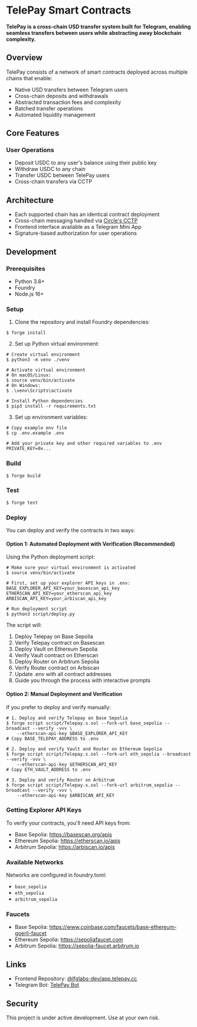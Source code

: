 # TelePay Smart Contracts

**TelePay is a cross-chain USD transfer system built for Telegram, enabling seamless transfers between users while abstracting away blockchain complexity.**

## Overview

TelePay consists of a network of smart contracts deployed across multiple chains that enable:
- Native USD transfers between Telegram users
- Cross-chain deposits and withdrawals
- Abstracted transaction fees and complexity
- Batched transfer operations
- Automated liquidity management

## Core Features

### User Operations
- Deposit USDC to any user's balance using their public key
- Withdraw USDC to any chain
- Transfer USDC between TelePay users
- Cross-chain transfers via CCTP

## Architecture

- Each supported chain has an identical contract deployment
- Cross-chain messaging handled via [Circle's CCTP](https://www.cctp.io/)
- Frontend interface available as a Telegram Mini App
- Signature-based authorization for user operations

## Development

### Prerequisites
- Python 3.8+
- Foundry
- Node.js 16+

### Setup

1. Clone the repository and install Foundry dependencies:
```shell
$ forge install
```

2. Set up Python virtual environment:
```shell
# Create virtual environment
$ python3 -m venv ./venv

# Activate virtual environment
# On macOS/Linux:
$ source venv/bin/activate
# On Windows:
$ .\venv\Scripts\activate

# Install Python dependencies
$ pip3 install -r requirements.txt
```

3. Set up environment variables:
```shell
# Copy example env file
$ cp .env.example .env

# Add your private key and other required variables to .env
PRIVATE_KEY=0x...
```

### Build

```shell
$ forge build
```

### Test

```shell
$ forge test
```

### Deploy

You can deploy and verify the contracts in two ways:

#### Option 1: Automated Deployment with Verification (Recommended)
Using the Python deployment script:
```shell
# Make sure your virtual environment is activated
$ source venv/bin/activate

# First, set up your explorer API keys in .env:
BASE_EXPLORER_API_KEY=your_basescan_api_key
ETHERSCAN_API_KEY=your_etherscan_api_key
ARBISCAN_API_KEY=your_arbiscan_api_key

# Run deployment script
$ python3 script/deploy.py
```

The script will:
1. Deploy Telepay on Base Sepolia
2. Verify Telepay contract on Basescan
3. Deploy Vault on Ethereum Sepolia
4. Verify Vault contract on Etherscan
5. Deploy Router on Arbitrum Sepolia
6. Verify Router contract on Arbiscan
7. Update .env with all contract addresses
8. Guide you through the process with interactive prompts

#### Option 2: Manual Deployment and Verification
If you prefer to deploy and verify manually:
```shell
# 1. Deploy and verify Telepay on Base Sepolia
$ forge script script/Telepay.s.sol --fork-url base_sepolia --broadcast --verify -vvv \
    --etherscan-api-key $BASE_EXPLORER_API_KEY
# Copy BASE_TELEPAY_ADDRESS to .env

# 2. Deploy and verify Vault and Router on Ethereum Sepolia
$ forge script script/Telepay.s.sol --fork-url eth_sepolia --broadcast --verify -vvv \
    --etherscan-api-key $ETHERSCAN_API_KEY
# Copy ETH_VAULT_ADDRESS to .env

# 3. Deploy and verify Router on Arbitrum
$ forge script script/Telepay.s.sol --fork-url arbitrum_sepolia --broadcast --verify -vvv \
    --etherscan-api-key $ARBISCAN_API_KEY
```

### Getting Explorer API Keys
To verify your contracts, you'll need API keys from:
- Base Sepolia: https://basescan.org/apis
- Ethereum Sepolia: https://etherscan.io/apis
- Arbitrum Sepolia: https://arbiscan.io/apis

### Available Networks
Networks are configured in foundry.toml:
- `base_sepolia`
- `eth_sepolia`
- `arbitrum_sepolia`

### Faucets
- Base Sepolia: https://www.coinbase.com/faucets/base-ethereum-goerli-faucet
- Ethereum Sepolia: https://sepoliafaucet.com
- Arbitrum Sepolia: https://sepolia-faucet.arbitrum.io

## Links

- Frontend Repository: [@lfglabs-dev/app.telepay.cc](https://github.com/lfglabs-dev/app.telepay.cc)
- Telegram Bot: [TelePay Bot](https://t.me/telepay_bot)

## Security

This project is under active development. Use at your own risk.
